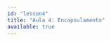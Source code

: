 ```yaml
---
id: "lesson4"
title: "Aula 4: Encapsulamento"
available: true
---
```


<script setup lang="ts">
import LessonRenderer from '@/components/lesson/LessonRenderer.vue';
import lessonData from './lesson4.json';
</script>

<LessonRenderer :data="lessonData" />
